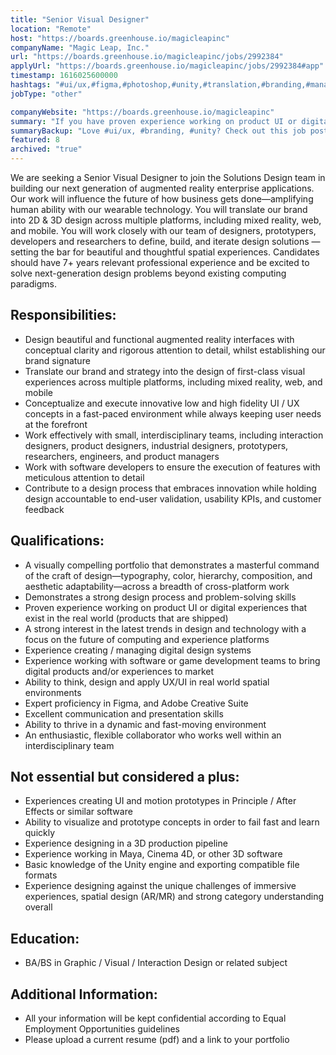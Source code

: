 ```yaml
---
title: "Senior Visual Designer"
location: "Remote"
host: "https://boards.greenhouse.io/magicleapinc"
companyName: "Magic Leap, Inc."
url: "https://boards.greenhouse.io/magicleapinc/jobs/2992384"
applyUrl: "https://boards.greenhouse.io/magicleapinc/jobs/2992384#app"
timestamp: 1616025600000
hashtags: "#ui/ux,#figma,#photoshop,#unity,#translation,#branding,#management,#marketing,#office"
jobType: "other"

companyWebsite: "https://boards.greenhouse.io/magicleapinc"
summary: "If you have proven experience working on product UI or digital experiences that exist in the real world, consider applying to Magic Leap's job post for a new senior visual designer."
summaryBackup: "Love #ui/ux, #branding, #unity? Check out this job post!"
featured: 8
archived: "true"
---
```


We are seeking a Senior Visual Designer to join the Solutions Design team in building our next generation of augmented reality enterprise applications. Our work will influence the future of how business gets done—amplifying human ability with our wearable technology. You will translate our brand into 2D & 3D design across multiple platforms, including mixed reality, web, and mobile. You will work closely with our team of designers, prototypers, developers and researchers to define, build, and iterate design solutions — setting the bar for beautiful and thoughtful spatial experiences. Candidates should have 7+ years relevant professional experience and be excited to solve next-generation design problems beyond existing computing paradigms.

## Responsibilities:

*   Design beautiful and functional augmented reality interfaces with conceptual clarity and rigorous attention to detail, whilst establishing our brand signature
*   Translate our brand and strategy into the design of first-class visual experiences across multiple platforms, including mixed reality, web, and mobile
*   Conceptualize and execute innovative low and high fidelity UI / UX concepts in a fast-paced environment while always keeping user needs at the forefront
*   Work effectively with small, interdisciplinary teams, including interaction designers, product designers, industrial designers, prototypers, researchers, engineers, and product managers
*   Work with software developers to ensure the execution of features with meticulous attention to detail
*   Contribute to a design process that embraces innovation while holding design accountable to end-user validation, usability KPIs, and customer feedback

## Qualifications:

*   A visually compelling portfolio that demonstrates a masterful command of the craft of design—typography, color, hierarchy, composition, and aesthetic adaptability—across a breadth of cross-platform work
*   Demonstrates a strong design process and problem-solving skills
*   Proven experience working on product UI or digital experiences that exist in the real world (products that are shipped)
*   A strong interest in the latest trends in design and technology with a focus on the future of computing and experience platforms
*   Experience creating / managing digital design systems
*   Experience working with software or game development teams to bring digital products and/or experiences to market
*   Ability to think, design and apply UX/UI in real world spatial environments
*   Expert proficiency in Figma, and Adobe Creative Suite
*   Excellent communication and presentation skills
*   Ability to thrive in a dynamic and fast-moving environment
*   An enthusiastic, flexible collaborator who works well within an interdisciplinary team

## Not essential but considered a plus:

*   Experiences creating UI and motion prototypes in Principle / After Effects or similar software
*   Ability to visualize and prototype concepts in order to fail fast and learn quickly
*   Experience designing in a 3D production pipeline
*   Experience working in Maya, Cinema 4D, or other 3D software
*   Basic knowledge of the Unity engine and exporting compatible file formats
*   Experience designing against the unique challenges of immersive experiences, spatial design (AR/MR) and strong category understanding overall

## Education:

*   BA/BS in Graphic / Visual / Interaction Design or related subject

## Additional Information:

*   All your information will be kept confidential according to Equal Employment Opportunities guidelines
*   Please upload a current resume (pdf) and a link to your portfolio

